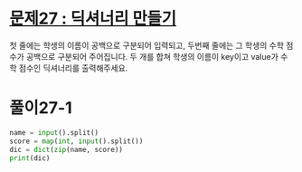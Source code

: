 # [문제27 : 딕셔너리 만들기](https://www.notion.so/27-7f6d4c6c72d441298a3dad6c8ee87e9a)

첫 줄에는 학생의 이름이 공백으로 구분되어 입력되고, 두번째 줄에는 그 학생의 수학 점수가 공백으로 구분되어 주어집니다.
두 개를 합쳐 학생의 이름이 key이고 value가 수학 점수인 딕셔너리를 출력해주세요.

# 풀이27-1

``` python
name = input().split()
score = map(int, input().split())
dic = dict(zip(name, score))
print(dic)
```